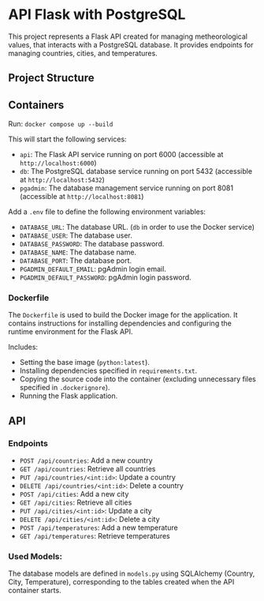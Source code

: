 # API Flask with PostgreSQL

This project represents a Flask API created for managing metheorological values, that interacts with a PostgreSQL database. It provides endpoints for managing countries, cities, and temperatures.

## Project Structure

## Containers

Run: `docker compose up --build`

This will start the following services:

- `api`: The Flask API service running on port 6000 (accessible at `http://localhost:6000`)
- `db`: The PostgreSQL database service running on port 5432 (accessible at `http://localhost:5432`)
- `pgadmin`: The database management service running on port 8081 (accessible at `http://localhost:8081`)

Add a `.env` file to define the following environment variables:

- `DATABASE_URL`: The database URL. (`db` in order to use the Docker service)
- `DATABASE_USER`: The database user.
- `DATABASE_PASSWORD`: The database password.
- `DATABASE_NAME`: The database name.
- `DATABASE_PORT`: The database port.
- `PGADMIN_DEFAULT_EMAIL`: pgAdmin login email.
- `PGADMIN_DEFAULT_PASSWORD`: pgAdmin login password.

### Dockerfile

The `Dockerfile` is used to build the Docker image for the application. It contains instructions for installing dependencies and configuring the runtime environment for the Flask API.

Includes:

- Setting the base image (`python:latest`).
- Installing dependencies specified in `requirements.txt`.
- Copying the source code into the container (excluding unnecessary files specified in `.dockerignore`).
- Running the Flask application.

## API

### Endpoints

- `POST /api/countries`: Add a new country
- `GET /api/countries`: Retrieve all countries
- `PUT /api/countries/<int:id>`: Update a country
- `DELETE /api/countries/<int:id>`: Delete a country
- `POST /api/cities`: Add a new city
- `GET /api/cities`: Retrieve all cities
- `PUT /api/cities/<int:id>`: Update a city
- `DELETE /api/cities/<int:id>`: Delete a city
- `POST /api/temperatures`: Add a new temperature
- `GET /api/temperatures`: Retrieve temperatures

### Used Models:

The database models are defined in `models.py` using SQLAlchemy (Country, City, Temperature), corresponding to the tables created when the API container starts.
